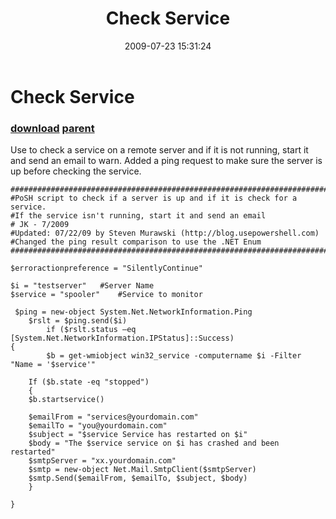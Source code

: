 ﻿---
pid:            1229
parent:         1228
children:       
poster:         Steven Murawski
title:          Check Service
date:           2009-07-23 15:31:24
description:    Use to check a service on a remote server and if it is not running, start it and send an email to warn. Added a ping request to make sure the server is up before checking the service.
format:         posh
---

# Check Service

### [download](1229.ps1) [parent](1228.md) 

Use to check a service on a remote server and if it is not running, start it and send an email to warn. Added a ping request to make sure the server is up before checking the service.

```posh
####################################################################################
#PoSH script to check if a server is up and if it is check for a service.
#If the service isn't running, start it and send an email
# JK - 7/2009
#Updated: 07/22/09 by Steven Murawski (http://blog.usepowershell.com)
#Changed the ping result comparison to use the .NET Enum
####################################################################################

$erroractionpreference = "SilentlyContinue"

$i = "testserver" 	#Server Name
$service = "spooler" 	#Service to monitor

 $ping = new-object System.Net.NetworkInformation.Ping
    $rslt = $ping.send($i)
        if ($rslt.status –eq [System.Net.NetworkInformation.IPStatus]::Success)
{
        $b = get-wmiobject win32_service -computername $i -Filter "Name = '$service'"

	If ($b.state -eq "stopped")
	{
	$b.startservice()

	$emailFrom = "services@yourdomain.com"
	$emailTo = "you@yourdomain.com"
	$subject = "$service Service has restarted on $i"
	$body = "The $service service on $i has crashed and been restarted"
	$smtpServer = "xx.yourdomain.com"
	$smtp = new-object Net.Mail.SmtpClient($smtpServer)
	$smtp.Send($emailFrom, $emailTo, $subject, $body)
	}

}


```
